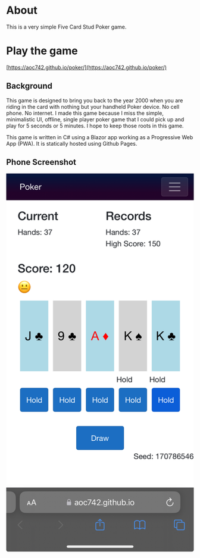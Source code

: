# About
This is a very simple Five Card Stud Poker game. 

# Play the game
[https://aoc742.github.io/poker/](https://aoc742.github.io/poker/)

## Background
This game is designed to bring you back to the year 2000 when you are riding in the card with nothing but your handheld Poker device. No cell phone. No internet.
I made this game because I miss the simple, minimalistic UI, offline, single player poker game that I could pick up and play for 5 seconds or 5 minutes. I hope to keep those roots in this game.

This game is written in C# using a Blazor app working as a Progressive Web App (PWA). It is statically hosted using Github Pages.

## Phone Screenshot 
![Phone Screenshot](./example.jpeg)
